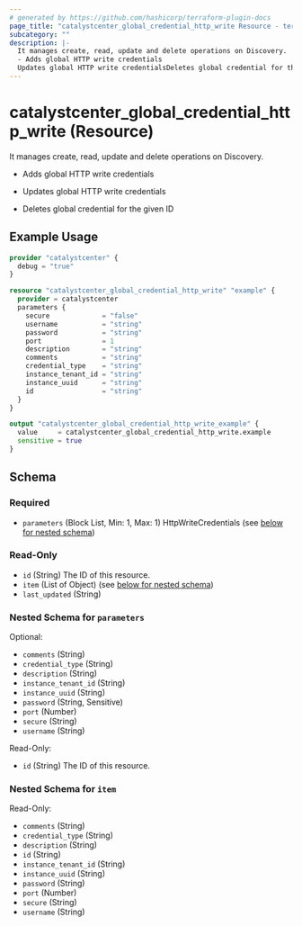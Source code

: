 ```yaml
---
# generated by https://github.com/hashicorp/terraform-plugin-docs
page_title: "catalystcenter_global_credential_http_write Resource - terraform-provider-catalystcenter"
subcategory: ""
description: |-
  It manages create, read, update and delete operations on Discovery.
  - Adds global HTTP write credentials
  Updates global HTTP write credentialsDeletes global credential for the given ID
---
```


# catalystcenter_global_credential_http_write (Resource)

It manages create, read, update and delete operations on Discovery.
- Adds global HTTP write credentials

- Updates global HTTP write credentials

- Deletes global credential for the given ID

## Example Usage

```terraform
provider "catalystcenter" {
  debug = "true"
}

resource "catalystcenter_global_credential_http_write" "example" {
  provider = catalystcenter
  parameters {
    secure             = "false"
    username           = "string"
    password           = "string"
    port               = 1
    description        = "string"
    comments           = "string"
    credential_type    = "string"
    instance_tenant_id = "string"
    instance_uuid      = "string"
    id                 = "string"
  }
}

output "catalystcenter_global_credential_http_write_example" {
  value     = catalystcenter_global_credential_http_write.example
  sensitive = true
}
```

<!-- schema generated by tfplugindocs -->
## Schema

### Required

- `parameters` (Block List, Min: 1, Max: 1) HttpWriteCredentials (see [below for nested schema](#nestedblock--parameters))

### Read-Only

- `id` (String) The ID of this resource.
- `item` (List of Object) (see [below for nested schema](#nestedatt--item))
- `last_updated` (String)

<a id="nestedblock--parameters"></a>
### Nested Schema for `parameters`

Optional:

- `comments` (String)
- `credential_type` (String)
- `description` (String)
- `instance_tenant_id` (String)
- `instance_uuid` (String)
- `password` (String, Sensitive)
- `port` (Number)
- `secure` (String)
- `username` (String)

Read-Only:

- `id` (String) The ID of this resource.


<a id="nestedatt--item"></a>
### Nested Schema for `item`

Read-Only:

- `comments` (String)
- `credential_type` (String)
- `description` (String)
- `id` (String)
- `instance_tenant_id` (String)
- `instance_uuid` (String)
- `password` (String)
- `port` (Number)
- `secure` (String)
- `username` (String)
